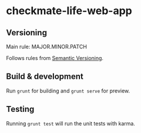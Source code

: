 # checkmate-life-web-app

## Versioning

Main rule: MAJOR.MINOR.PATCH

Follows rules from [Semantic Versioning](http://semver.org/).

## Build & development

Run `grunt` for building and `grunt serve` for preview.

## Testing

Running `grunt test` will run the unit tests with karma.
